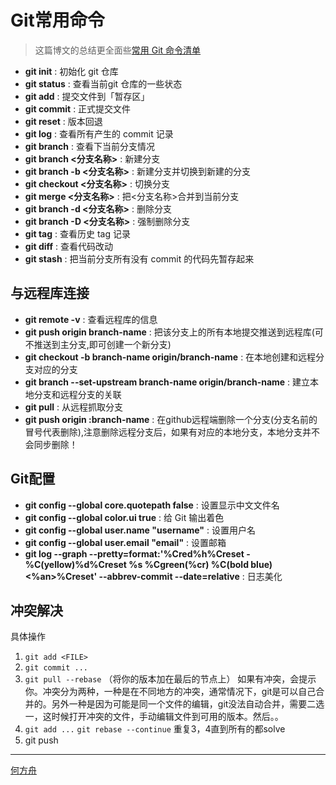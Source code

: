 # Git常用命令

> 这篇博文的总结更全面些[常用 Git 命令清单](http://www.ruanyifeng.com/blog/2015/12/git-cheat-sheet.html)

* **git init** : 初始化 git 仓库
* **git status** : 查看当前git 仓库的一些状态
* **git add** : 提交文件到「暂存区」
* **git commit** : 正式提交文件
* **git reset** : 版本回退
* **git log** : 查看所有产生的 commit 记录
* **git branch** : 查看下当前分支情况
* **git branch <分支名称>** : 新建分支
* **git branch -b <分支名称>** : 新建分支并切换到新建的分支
* **git checkout <分支名称>** : 切换分支
* **git merge <分支名称>** : 把<分支名称>合并到当前分支
* **git branch -d <分支名称>** : 删除分支
* **git branch -D <分支名称>** : 强制删除分支
* **git tag** : 查看历史 tag 记录
* **git diff** : 查看代码改动
* **git stash** : 把当前分支所有没有 commit 的代码先暂存起来

## 与远程库连接

* **git remote -v** : 查看远程库的信息
* **git push origin branch-name** : 把该分支上的所有本地提交推送到远程库(可不推送到主分支,即可创建一个新分支)
* **git checkout -b branch-name origin/branch-name** : 在本地创建和远程分支对应的分支
* **git branch --set-upstream branch-name origin/branch-name** : 建立本地分支和远程分支的关联
* **git pull** : 从远程抓取分支
* **git push origin :branch-name** : 在github远程端删除一个分支(分支名前的冒号代表删除),注意删除远程分支后，如果有对应的本地分支，本地分支并不会同步删除！

## Git配置
* **git config --global core.quotepath false** : 设置显示中文文件名
* **git config --global color.ui true** : 给 Git 输出着色
* **git config --global user.name "username"** : 设置用户名
* **git config --global user.email "email"** : 设置邮箱
* **git log --graph --pretty=format:'%Cred%h%Creset -%C(yellow)%d%Creset %s %Cgreen(%cr) %C(bold blue)<%an>%Creset' --abbrev-commit --date=relative** : 日志美化 

## 冲突解决

具体操作
1. `git add <FILE>`
2. `git commit ...`
3. `git pull --rebase` （将你的版本加在最后的节点上）
    如果有冲突，会提示你。冲突分为两种，一种是在不同地方的冲突，通常情况下，git是可以自己合并的。另外一种是因为可能是同一个文件的编辑，git没法自动合并，需要二选一，这时候打开冲突的文件，手动编辑文件到可用的版本。然后。。
4. `git add ...` `git rebase --continue`
重复3，4直到所有的都solve
5. git push

---
[何方舟](https://www.zhihu.com/question/21215715/answer/31023475)
